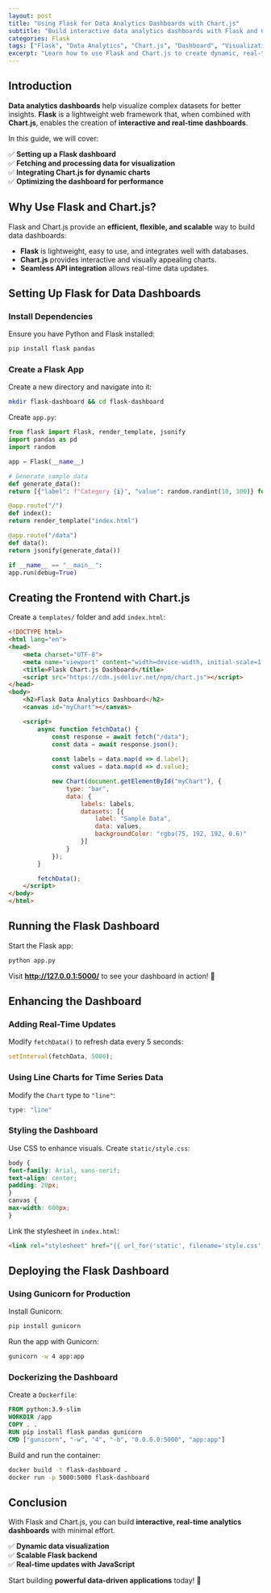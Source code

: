 ```yaml
---
layout: post
title: "Using Flask for Data Analytics Dashboards with Chart.js"
subtitle: "Build interactive data analytics dashboards with Flask and Chart.js for real-time visualization"
categories: Flask
tags: ["Flask", "Data Analytics", "Chart.js", "Dashboard", "Visualization", "Python"]
excerpt: "Learn how to use Flask and Chart.js to create dynamic, real-time data analytics dashboards. This guide covers setup, data handling, and visualization techniques."
---
```


## Introduction

**Data analytics dashboards** help visualize complex datasets for better insights. **Flask** is a lightweight web framework that, when combined with **Chart.js**, enables the creation of **interactive and real-time dashboards**.

In this guide, we will cover:

✅ **Setting up a Flask dashboard**  
✅ **Fetching and processing data for visualization**  
✅ **Integrating Chart.js for dynamic charts**  
✅ **Optimizing the dashboard for performance**

## Why Use Flask and Chart.js?

Flask and Chart.js provide an **efficient, flexible, and scalable** way to build data dashboards:

- **Flask** is lightweight, easy to use, and integrates well with databases.
- **Chart.js** provides interactive and visually appealing charts.
- **Seamless API integration** allows real-time data updates.

## Setting Up Flask for Data Dashboards

### Install Dependencies

Ensure you have Python and Flask installed:

```bash
pip install flask pandas
```

### Create a Flask App

Create a new directory and navigate into it:

```bash
mkdir flask-dashboard && cd flask-dashboard
```

Create `app.py`:

```python
from flask import Flask, render_template, jsonify
import pandas as pd
import random

app = Flask(__name__)

# Generate sample data
def generate_data():
return [{"label": f"Category {i}", "value": random.randint(10, 100)} for i in range(1, 6)]

@app.route("/")
def index():
return render_template("index.html")

@app.route("/data")
def data():
return jsonify(generate_data())

if __name__ == "__main__":
app.run(debug=True)
```

## Creating the Frontend with Chart.js

Create a `templates/` folder and add `index.html`:

```html
<!DOCTYPE html>
<html lang="en">
<head>
    <meta charset="UTF-8">
    <meta name="viewport" content="width=device-width, initial-scale=1.0">
    <title>Flask Chart.js Dashboard</title>
    <script src="https://cdn.jsdelivr.net/npm/chart.js"></script>
</head>
<body>
    <h2>Flask Data Analytics Dashboard</h2>
    <canvas id="myChart"></canvas>

    <script>
        async function fetchData() {
            const response = await fetch("/data");
            const data = await response.json();
            
            const labels = data.map(d => d.label);
            const values = data.map(d => d.value);

            new Chart(document.getElementById("myChart"), {
                type: "bar",
                data: {
                    labels: labels,
                    datasets: [{
                        label: "Sample Data",
                        data: values,
                        backgroundColor: "rgba(75, 192, 192, 0.6)"
                    }]
                }
            });
        }

        fetchData();
    </script>
</body>
</html>
```  

## Running the Flask Dashboard

Start the Flask app:

```bash
python app.py
```

Visit **http://127.0.0.1:5000/** to see your dashboard in action! 🎉

## Enhancing the Dashboard

### Adding Real-Time Updates

Modify `fetchData()` to refresh data every 5 seconds:

```javascript
setInterval(fetchData, 5000);
```

### Using Line Charts for Time Series Data

Modify the `Chart` type to `"line"`:

```javascript
type: "line"
```

### Styling the Dashboard

Use CSS to enhance visuals. Create `static/style.css`:

```css
body {
font-family: Arial, sans-serif;
text-align: center;
padding: 20px;
}
canvas {
max-width: 600px;
}
```

Link the stylesheet in `index.html`:

```html
<link rel="stylesheet" href="{{ url_for('static', filename='style.css') }}">
```  

## Deploying the Flask Dashboard

### Using Gunicorn for Production

Install Gunicorn:

```bash
pip install gunicorn
```

Run the app with Gunicorn:

```bash
gunicorn -w 4 app:app
```

### Dockerizing the Dashboard

Create a `Dockerfile`:

```dockerfile
FROM python:3.9-slim
WORKDIR /app
COPY . .
RUN pip install flask pandas gunicorn
CMD ["gunicorn", "-w", "4", "-b", "0.0.0.0:5000", "app:app"]
```

Build and run the container:

```bash
docker build -t flask-dashboard .
docker run -p 5000:5000 flask-dashboard
```

## Conclusion

With Flask and Chart.js, you can build **interactive, real-time analytics dashboards** with minimal effort.

✅ **Dynamic data visualization**  
✅ **Scalable Flask backend**  
✅ **Real-time updates with JavaScript**

Start building **powerful data-driven applications** today! 🚀  
